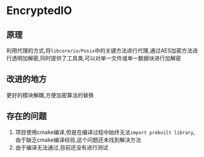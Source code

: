 # EncryptedIO

## 原理
利用代理的方式,将`libcore/io/Posix`中的关键方法进行代理,通过AES加密方法进行透明加解密,同时提供了工具类,可以对单一文件或单一数据块进行加解密

## 改进的地方
更好的模块解耦,方便加密算法的替换

## 存在的问题
1. 项目使用cmake编译,但是在编译过程中始终无法`import prebuilt library`, 由于缺乏cmake编译经验,这个问题还未找到解决方法
2. 由于编译无法通过,目前还没有进行测试
